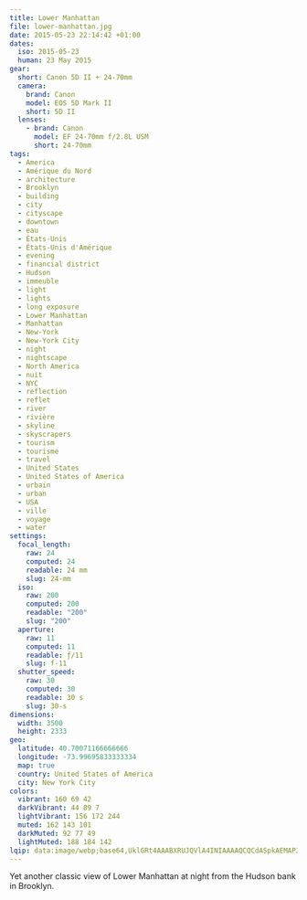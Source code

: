```yaml
---
title: Lower Manhattan
file: lower-manhattan.jpg
date: 2015-05-23 22:14:42 +01:00
dates:
  iso: 2015-05-23
  human: 23 May 2015
gear:
  short: Canon 5D II + 24-70mm
  camera:
    brand: Canon
    model: EOS 5D Mark II
    short: 5D II
  lenses:
    - brand: Canon
      model: EF 24-70mm f/2.8L USM
      short: 24-70mm
tags:
  - America
  - Amérique du Nord
  - architecture
  - Brooklyn
  - building
  - city
  - cityscape
  - downtown
  - eau
  - États-Unis
  - États-Unis d'Amérique
  - evening
  - financial district
  - Hudson
  - immeuble
  - light
  - lights
  - long exposure
  - Lower Manhattan
  - Manhattan
  - New-York
  - New-York City
  - night
  - nightscape
  - North America
  - nuit
  - NYC
  - reflection
  - reflet
  - river
  - rivière
  - skyline
  - skyscrapers
  - tourism
  - tourisme
  - travel
  - United States
  - United States of America
  - urbain
  - urban
  - USA
  - ville
  - voyage
  - water
settings:
  focal_length:
    raw: 24
    computed: 24
    readable: 24 mm
    slug: 24-mm
  iso:
    raw: 200
    computed: 200
    readable: "200"
    slug: "200"
  aperture:
    raw: 11
    computed: 11
    readable: ƒ/11
    slug: f-11
  shutter_speed:
    raw: 30
    computed: 30
    readable: 30 s
    slug: 30-s
dimensions:
  width: 3500
  height: 2333
geo:
  latitude: 40.70071166666666
  longitude: -73.99695833333334
  map: true
  country: United States of America
  city: New York City
colors:
  vibrant: 160 69 42
  darkVibrant: 44 89 7
  lightVibrant: 156 172 244
  muted: 162 143 101
  darkMuted: 92 77 49
  lightMuted: 188 184 142
lqip: data:image/webp;base64,UklGRt4AAABXRUJQVlA4INIAAAAQCQCdASpkAEMAP3Gqy1w7t7MmLNkp63AuCWcA0FQvGRkEvUnvBDu1xgdV+bNwIcEa8Br5cVx/taBJ7o17Vuax+1tW2EzzUgVwz4/n4gB56AAA/u2YYXSvH/viikv9JVkDbwTvLFm2/cx+rXYrOjChkc0rwfIpP1u5GR6gjVf1QD1lHOmUDkO31PQwdWz800vl4UltSWdQ+w++Y6LmAy19WTWFXKXfpV4ZX5yIVUAJx2yXOtPCVJtmLltyMUons8KRnr5A9AEI7Ijl89i8Vk2nAAA=
---
```


Yet another classic view of Lower Manhattan at night from the Hudson bank in Brooklyn.
